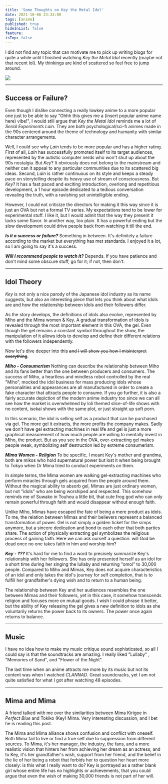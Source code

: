 ```yaml
---
title: 'Some Thoughts on Key the Metal Idol'
date: 2021-10-06 23:33:00
tags: [anime]
published: true
hideInList: false
feature: 
isTop: false
---
```

I did not find any topic that can motivate me to pick up writing blogs for quite a while until I finished watching *Key the Metal Idol* recently (maybe not that recent lol). My thinkings are kind of scattered so feel free to jump around.

![](https://blog.tapiocanation.xyz/post-images/1633664492996.webp)

---

## Success or Failure?
Even though I dislike connecting a really lowkey anime to a more popular one just to be able to say  "Ohhh this gives me a (insert popular anime name here) vibe!", I would still argue that *Key the Metal Idol* reminds me a lot of *Serial Experiments Lain*. They are both psychological/sci-fi animes made in the 90s centered around the theme of technology and humanity with similar character arrangements.

Well, I could see why *Lain* tends to be more popular and has a higher rating. First of all, *Lain* has successfully promoted itself to its target audiences, represented by the autistic computer nerds who won't shut up about the 90s nostalgia. But *Key*? It obviously does not belong to the mainstream and neither can it appeal to any particular communities due to its scattered big ideas. Second, *Lain* is rather continuous on its style and keeps a steady pace on storytelling despite its heavy use of stream of consciousness. But *Key*? It has a fast paced and exciting introduction, overlong and repetitious development, a 1 hour episode dedicated to a tedious conversation revealing the truth, with a ravishing yet unintelligible ending.

However, I could not criticize the directors for making it this way since it is just an OVA but not a formal TV series. My expectations tend to be lower for experimental stuff. I like it, but I would admit that the way they present it lacks some flavor. In another way, too plain. It has a powerful ending but the slow development could drive people back from watching it till the end.

***Is it a success or failure?***
Something in between. It's definitely a failure according to the market but everything has met standards. I enjoyed it a lot, so I am going to say it's a success.

***Will I recommend people to watch it?***
Depends. If you have patience and don't mind some obscure stuff, go for it; if not, then don't.

---

## Idol Theory
*Key* is not only a nice parody of the Japanese idol industry as its name suggests, but also an interesting piece that lets you think about what idols are and how the relationship between idols and their followers differ.

As the story develops, the definitions of idols also evolve, represented by Miho and the Mima women & Key. A gradual transformation of idols is revealed through the most important element in this OVA, the gel. Even though the gel remains a constant symbol throughout the show, the manipulation of it allows idols to develop and define their different relations with the followers independently.

Now let's dive deeper into this ~~and I will show you how I misinterpret everything~~.

***Miho - Consumerism***
Nothing can describe the relationship between Miho and its fans better than the one between producers and consumers. The success of Miho, a heartless and mindless robot controlled by the real "Miho", mocked the idol business for mass producing idols whose personalities and appearances are all manufactured in order to create a fake character that attracts people to consume. If you go further, it is also a fairly accurate depiction of the modern anime industry too since we can all see how the market is overwhelmed by loli themed slice-of-life shows with no content, isekai shows with the same plot, or just straight up soft porn.

In this scenario, the idol is selling self as a product that can be purchased via gel. The more gel it extracts, the more profits the company makes. Sadly we don't have gel extracting machines in real life and gel is just a more graphical measurement of how much people are willing to mentally invest in Miho, the product. But as you see in the OVA, over-extracting gel makes people weak, symbolizing self destruction led by extreme consumerism.

***Mima Women - Religion***
To be specific, I meant Key's mother and grandma, both are mikos who hold supernatural power but lost it when being brought to Tokyo when Dr Mima tried to conduct experiments on them.

In simple terms, the Mima women are walking gel-extracting machines who perform miracles through gels acquired from the people around them. Without the magical ability to absorb gel, Mimas are just ordinary women, but not "idols" who are being worshiped and respected. This somehow reminds me of Suwako in Touhou a little bit, that cute frog god who can only remain powerful through faith and would disappear without enough faith.

Unlike Miho, Mimas have escaped the fate of being a mere product as idols. To me, the relation between Mimas and their believers represent a balanced transformation of power. Gel is not simply a golden ticket for the simps anymore, but a sincere dedication and bond to each other that both parties share. The action of physically extracting gel symbolizes the religious process of gaining faith. Here we can ask ourself a question: will God be dead once no one takes faith in him and worship him?

***Key - ???***
It's hard for me to find a word to precisely summarize Key's relationship with her followers. She has only presented herself as an idol for a short time during her singing the lullaby and returning "omoi" to 30,000 people. Compared to Miho and Mimas, Key does not acquire characteristics of an idol and only takes the idol's journey for self completion, that is to fulfill her grandfather's dying wish and to return to a human being.

The relationship between Key and her audiences resembles the one between Mimas and their followers, yet in this case, it somehow transcends religion and focuses more on mutual goods. I wish I could phrase it better, but the ability of Key releasing the gel gives a new definition to idols as she voluntarily returns the power back to its owners. The power once again returns to balance.

---

## Music
I have no idea how to make my music critique sound sophisticated, so all I could say is that the soundtracks are amazing. I really liked "Lullaby" , "Memories of Sand", and "Flower of the Night".

The last time when an anime attracts me more by its music but not its content was when I watched *CLANNAD*. Great soundcracks, yet I am not quite satisfied for what I got after watching 48 episodes.

---

## Mima and Mima
A friend talked with me over the similarities between Mima Kirigoe in *Perfect Blue* and Tokiko (Key) Mima. Very interesting discussion, and I bet he is reading this post.

The Mima and Mima alliance shows confusion and conflict with oneself. Both Mima fail to live or find a true self due to suppression from different sources. To Mima, it's her manager, the industry, the fans, and a more realistic vision that hinters her from achieving her dream as an actress; and to Key, it's her grandfather's wish, support from her friend, and the belief in the lie of her being a robot that forbids her to question her heart more closely: is this what I really want to do? Key is portrayed as a rather blank girl whose entire life has no highlights or achievements, that you could argue that even the wish of making 30,000 friends is not part of her will.
